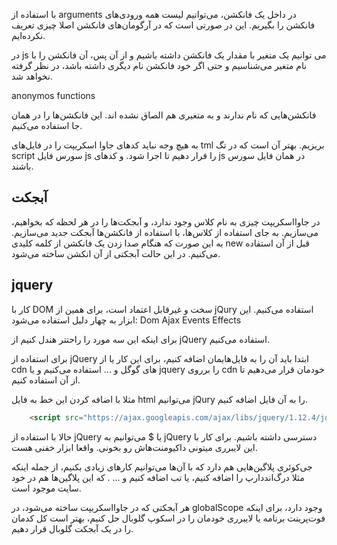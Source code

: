با استفاده از arguments در داخل یک فانکشن‌، می‌توانیم لیست همه ورودی‌های فانکشن را بگیریم. این در صورتی است که در آرگومان‌های فانکشن اصلا چیزی تعریف نکرده‌ایم.



در  js  می توانیم یک متغیر با مقدار یک فانکشن داشته باشیم و از آن پس، آن فانکشن را با نام متغیر می‌شناسیم و حتی اگر خود فانکشن نام دیگری داشته باشد، در نظر گرفته نخواهد شد.


anonymos functions

فانکشن‌هایی که نام ندارند و به متغیری هم الصاق نشده اند. این فانکشن‌ها را در همان جا استفاده می‌کنیم.  



به هیچ وجه نباید کدهای جاوا اسکریپت را در فایل‌های tml  بریزیم. بهتر آن است که در تگ script  سورس فایل js را قرار دهیم تا اجرا شود.
و کد‌های  js در همان فایل سورس باشند.


آبجکت‌
---
در جاوا‌اسکریپت چیزی به نام کلاس وجود ندارد، و آبجکت‌ها را در هر لحظه که بخواهیم، می‌سازیم.
به جای استفاده از کلاس‌ها، با استفاده از فانکشن‌ها آبجکت جدید می‌سازیم. به این صورت که هنگام صدا زدن یک فانکشن از کلمه کلیدی new قبل از آن استفاده می‌کنیم. در این حالت آبجکتی از آن انکشن ساخته می‌شود.


jquery
---
کار با  DOM  سخت و غیرقابل اعتماد است، برای همین از jQury  استفاده می‌کنیم. این ابزار به چهار دلیل استفاده می‌شود:
Dom
Ajax
Events
Effects

برای اینکه این سه مورد را راحتتر هندل کنیم از jQuery استفاده می‌کنیم.

برای استفاده از jQuery ابتدا باید آن را به فایل‌هایمان اضافه کنیم، برای این‌ کار یا از cdn ‌های گوگل و ... استفاده می‌کنیم و یا jquery را برروی cdn خودمان قرار می‌دهیم تا از آن استفاده کنیم.

مثلا با اضافه کردن این خط به فایل html  می‌توانیم jQury  را به آن فایل اضافه کنیم.
```html
	<script src="https://ajax.googleapis.com/ajax/libs/jquery/1.12.4/jquery.min.js"></script>
 ```

حالا با استفاده از jQuery  یا $  می‌توانیم به jQuery دسترسی داشته باشیم.
  برای کار با این لایبرری میتونی داکیومنت‌هاش رو بخونی. واقعا ابزار خفنی هست.


جی‌کوئری پلاگین‌هایی هم دارد که با آن‌ها می‌توانیم کارهای زیادی بکنیم، از جمله اینکه مثلا درگ‌اند‌دارپ را اضافه کنیم، یا تب اضافه کنیم و ... . که این پلاگین‌ها هم در خود سایت موجود است.



هر آبجکتی که در جاوااسکریپت ساخته می‌شود، در globalScope  وجود دارد، برای اینکه فوت‌پرینت برنامه یا لایبرری خودمان را در اسکوپ گلوبال حل کنیم، بهتر است کل کدمان را در یک آبجکت گلوبال قرار دهیم. 